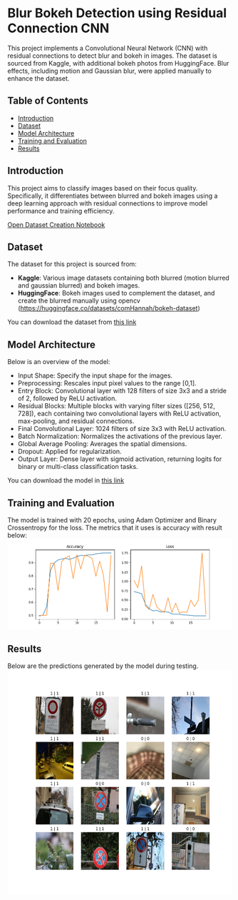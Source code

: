 # Blur Bokeh Detection using Residual Connection CNN

This project implements a Convolutional Neural Network (CNN) with residual connections to detect blur and bokeh in images. The dataset is sourced from Kaggle, with additional bokeh photos from HuggingFace. Blur effects, including motion and Gaussian blur, were applied manually to enhance the dataset.

## Table of Contents
- [Introduction](#introduction)
- [Dataset](#dataset)
- [Model Architecture](#model-architecture)
- [Training and Evaluation](#training-and-evaluation)
- [Results](#results)

## Introduction 
This project aims to classify images based on their focus quality. Specifically, it differentiates between blurred and bokeh images using a deep learning approach with residual connections to improve model performance and training efficiency.

[Open Dataset Creation Notebook](https://github.com/RamadhanIY/blur-or-bokeh/blob/main/create-dataset-blur.ipynb)
## Dataset
The dataset for this project is sourced from:
- **Kaggle**: Various image datasets containing both blurred (motion blurred and gaussian blurred) and bokeh images.
- **HuggingFace**: Bokeh images used to complement the dataset, and create the blurred manually using opencv (https://huggingface.co/datasets/comHannah/bokeh-dataset)

You can download the dataset from [this link](https://drive.google.com/drive/folders/1SvxvGQZQIzZqO3B4sZTCXbatnC-wZIuF?usp=sharing)
  
## Model Architecture

Below is an overview of the model:

- Input Shape: Specify the input shape for the images.
- Preprocessing: Rescales input pixel values to the range [0,1].
- Entry Block: Convolutional layer with 128 filters of size 3x3 and a stride of 2, followed by ReLU activation.
- Residual Blocks: Multiple blocks with varying filter sizes ([256, 512, 728]), each containing two convolutional layers with ReLU activation, max-pooling, and residual connections.
- Final Convolutional Layer: 1024 filters of size 3x3 with ReLU activation.
- Batch Normalization: Normalizes the activations of the previous layer.
- Global Average Pooling: Averages the spatial dimensions.
- Dropout: Applied for regularization.
- Output Layer: Dense layer with sigmoid activation, returning logits for binary or multi-class classification tasks.

You can download the model in [this link](https://drive.google.com/file/d/1av1DZ4uCUOCbD9nDwjbqYiohRPnjvYTS/view?usp=sharing)

## Training and Evaluation
The model is trained with 20 epochs, using Adam Optimizer and Binary Crossentropy for the loss. The metrics that it uses is accuracy with result below:
![Plot History of Training](https://github.com/RamadhanIY/blur-or-bokeh/blob/main/training_validation_plot.png)

## Results
Below are the predictions generated by the model during testing.
![Model Predictions](https://github.com/RamadhanIY/blur-or-bokeh/blob/main/prediction.png)
